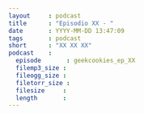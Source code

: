 ```yaml
---
layout     : podcast
title      : "Episodio XX - " 
date       : YYYY-MM-DD 13:47:09
tags       : podcast 
short      : "XX XX XX" 
podcast    :
  episode       : geekcookies_ep_XX
  filemp3_size : 
  fileogg_size :
  filetorr_size :
  filesize     :
  length       :
---
```


<!-- more -->
